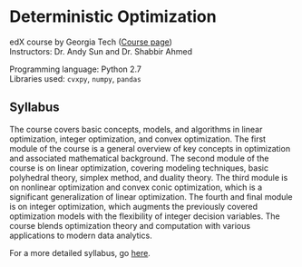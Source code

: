 # Deterministic Optimization
edX course by Georgia Tech ([Course page](https://courses.edx.org/courses/course-v1:GTx+ISYE6669+2T2018/course/)) <br />
Instructors: Dr. Andy Sun and Dr. Shabbir Ahmed

Programming language: Python 2.7 <br />
Libraries used: `cvxpy`, `numpy`, `pandas`

## Syllabus
The course covers basic concepts, models, and algorithms in linear optimization, integer optimization, and convex optimization. The first module of the course is a general overview of key concepts in optimization and associated mathematical background. The second module of the course is on linear optimization, covering modeling techniques, basic polyhedral theory, simplex method, and duality theory. The third module is on nonlinear optimization and convex conic optimization, which is a significant generalization of linear optimization. The fourth and final module is on integer optimization, which augments the previously covered optimization models with the flexibility of integer decision variables. The course blends optimization theory and computation with various applications to modern data analytics.

For a more detailed syllabus, go [here](https://github.com/abhishek47kashyap/GTx-Deterministic-Optimization/blob/master/Syllabus.pdf).
